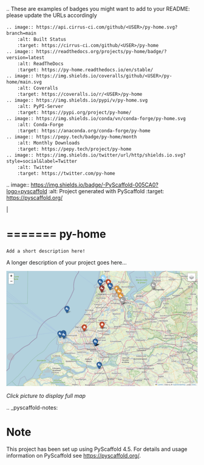 .. These are examples of badges you might want to add to your README:
   please update the URLs accordingly

    .. image:: https://api.cirrus-ci.com/github/<USER>/py-home.svg?branch=main
        :alt: Built Status
        :target: https://cirrus-ci.com/github/<USER>/py-home
    .. image:: https://readthedocs.org/projects/py-home/badge/?version=latest
        :alt: ReadTheDocs
        :target: https://py-home.readthedocs.io/en/stable/
    .. image:: https://img.shields.io/coveralls/github/<USER>/py-home/main.svg
        :alt: Coveralls
        :target: https://coveralls.io/r/<USER>/py-home
    .. image:: https://img.shields.io/pypi/v/py-home.svg
        :alt: PyPI-Server
        :target: https://pypi.org/project/py-home/
    .. image:: https://img.shields.io/conda/vn/conda-forge/py-home.svg
        :alt: Conda-Forge
        :target: https://anaconda.org/conda-forge/py-home
    .. image:: https://pepy.tech/badge/py-home/month
        :alt: Monthly Downloads
        :target: https://pepy.tech/project/py-home
    .. image:: https://img.shields.io/twitter/url/http/shields.io.svg?style=social&label=Twitter
        :alt: Twitter
        :target: https://twitter.com/py-home

.. image:: https://img.shields.io/badge/-PyScaffold-005CA0?logo=pyscaffold
    :alt: Project generated with PyScaffold
    :target: https://pyscaffold.org/

|

=======
py-home
=======


    Add a short description here!


A longer description of your project goes here...

<p align="left">
  <a href="https://wcnvessies.github.io/py-home//src/py_home/html/projects.html" target="_blank"><img src="/src/py_home/img/readme.png" width="600" title="See Map"></a>
</p>

*Click picture to display full map*

.. _pyscaffold-notes:

Note
====

This project has been set up using PyScaffold 4.5. For details and usage
information on PyScaffold see https://pyscaffold.org/.
